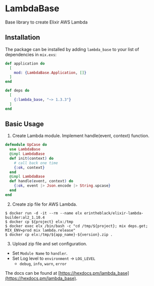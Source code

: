 # LambdaBase

Base library to create Elixir AWS Lambda

## Installation

The package can be installed by adding `lambda_base` to your list of dependencies in `mix.exs`:

```elixir
def application do
  [
    mod: {LambdaBase.Application, []}
  ]
end

def deps do
  [
    {:lambda_base, "~> 1.3.3"}
  ]
end
```

## Basic Usage

1. Create Lambda module. Implement handle(event, context) function.

```elixir
defmodule UpCase do
  use LambdaBase
  @impl LambdaBase
  def init(context) do
    # call back one time
    {:ok, context}
  end
  @impl LambdaBase
  def handle(event, context) do
    {:ok, event |> Json.encode |> String.upcase}
  end
end
```

2. Create zip file for AWS Lambda.

```
$ docker run -d -it --rm --name elx erintheblack/elixir-lambda-builder:al2_1.10.4
$ docker cp ${project} elx:/tmp
$ docker exec elx /bin/bash -c "cd /tmp/${project}; mix deps.get; MIX_ENV=prod mix lambda.release"
$ docker cp elx:/tmp/${app_name}-${version}.zip .
```

3. Upload zip file and set configuration.
- Set `Module Name` to `handler`.
- Set Log level to `environment` -> `LOG_LEVEL`
  - `debug`, `info`, `warn`, `error`

The docs can be found at [https://hexdocs.pm/lambda_base](https://hexdocs.pm/lambda_base).

